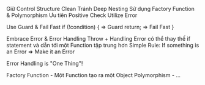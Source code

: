 Giữ Control Structure Clean
Tránh Deep Nesting
Sử dụng Factory Function & Polymorphism
Ưu tiên Positive Check
Utilize Error

Use Guard & Fail Fast
if (!condition) { => Guard
return; => Fail Fast
}

Embrace Error & Error Handling
Throw + Handling Error có thể thay thế if statement và dẫn tới một Function tập trung hơn
Simple Rule: If something is an Error => Make it an Error

Error Handling is "One Thing"!

Factory Function - Một Function tạo ra một Object
Polymorphism - ...
